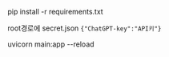 pip install -r requirements.txt

root경로에 secret.json `{"ChatGPT-key":"API키"}`

uvicorn main:app --reload